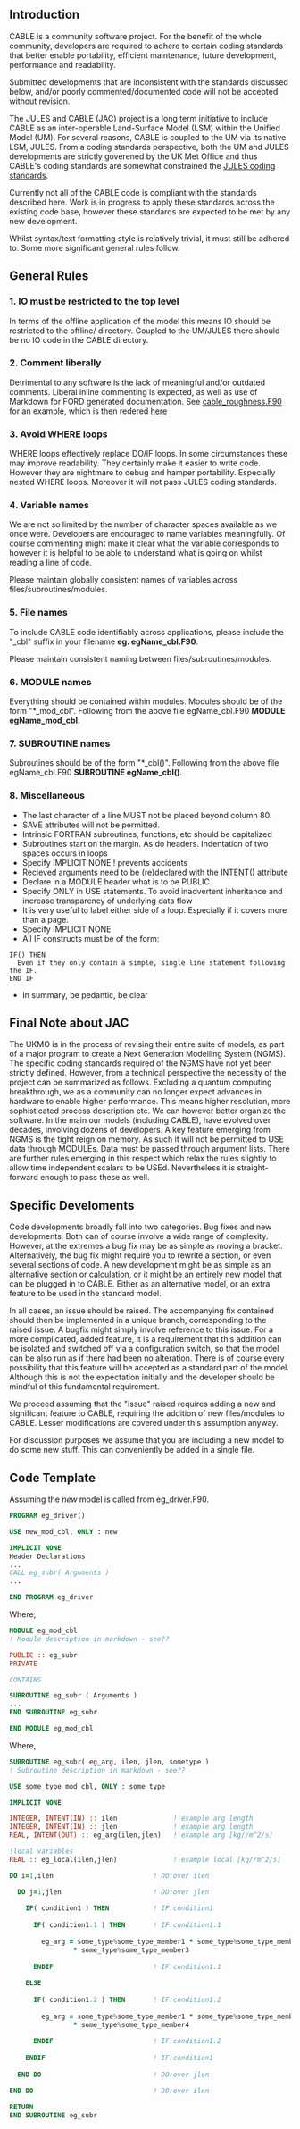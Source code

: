 
## Introduction

CABLE is a community software project. 
For the benefit of the whole community, developers are required to adhere to certain coding standards that better enable portability, efficient maintenance, future development, performance and readability. 

Submitted developments that are inconsistent with the standards discussed below, and/or poorly commented/documented code will not be accepted without revision. 

The JULES and CABLE (JAC) project is a long term initiative to include CABLE as an inter-operable Land-Surface Model (LSM) within the Unified Model (UM). For several reasons, CABLE is coupled to the UM via its native LSM, JULES. From a coding standards perspective, both the UM and JULES developments are strictly goverened by the UK Met Office and thus CABLE's coding standards are somewhat constrained the [JULES coding standards](http://jules-lsm.github.io/coding_standards/).

Currently not all of the CABLE code is compliant with the standards described here. Work is in progress to apply these standards across the existing code base, however these standards are expected to be met by any new development.

Whilst syntax/text formatting style is relatively trivial, it must still be adhered to. Some more significant general rules follow.

## General Rules

### 1. IO must be restricted to the top level

In terms of the offline application of the model this means IO should be restricted to the offline/ directory. Coupled to the UM/JULES there should be no IO code in the CABLE directory. 

### 2. Comment liberally

Detrimental to any software is the lack of meaningful and/or outdated comments. 
Liberal inline commenting is expected, as well as use of Markdown for FORD generated documentation. See [cable_roughness.F90](https://github.com/CABLE-LSM/CABLE/blob/main/src/science/roughness/cable_roughness.F90) for an example, which is then redered [here](https://cable.readthedocs.io/en/latest/api/module/cable_roughness_module.html)

### 3. Avoid WHERE loops

WHERE loops effectively replace DO/IF loops. In some circumstances these may improve readability. They certainly make it easier to write code. However they are nightmare to debug and hamper portability. Especially nested WHERE loops. 
Moreover it will not pass JULES coding standards. 

### 4. Variable names

We are not so limited by the number of character spaces available as we once were. Developers are encouraged to name variables meaningfully. Of course commenting might make it clear what the variable corresponds to however it is helpful to be able to understand what is going on whilst reading a line of code.

Please maintain globally consistent names of variables across files/subroutines/modules. 

### 5. File names

To include CABLE code identifiably across applications, please include the "_cbl" suffix in your filename **eg. egName_cbl.F90**. 

Please maintain consistent naming between files/subroutines/modules. 

### 6. MODULE names

Everything should be contained within modules.
Modules should be of the form "*_mod_cbl". Following from the above file egName_cbl.F90 **MODULE egName_mod_cbl**.

### 7. SUBROUTINE names

Subroutines should be of the form "*_cbl()". Following from the above file egName_cbl.F90 **SUBROUTINE egName_cbl()**.

### 8. Miscellaneous

 * The last character of a line MUST not be placed beyond column 80. 
 * SAVE attributes will not be permitted.
 * Intrinsic FORTRAN subroutines, functions, etc should be capitalized
 * Subroutines start on the margin. As do headers. Indentation of two spaces
   occurs in loops 
 * Specify IMPLICIT NONE ! prevents accidents 
 * Recieved arguments need to be (re)declared with the INTENT() attribute 
 * Declare in a MODULE header what is to be PUBLIC
 * Specify ONLY in USE statements. To avoid inadvertent inheritance and
   increase transparency of underlying data flow 
 * It is very useful to label either side of a loop. Especially if it covers
   more than a page.
 * Specify IMPLICIT NONE 
 * All IF constructs must be of the form:
```
IF() THEN 
  Even if they only contain a simple, single line statement following the IF. 
END IF
```
 * In summary, be pedantic, be clear

## Final Note about JAC

The UKMO is in the process of revising their entire suite of models, as part of a major program to create a Next Generation Modelling System (NGMS). 
The specific coding standards required of the NGMS have not yet been strictly defined. 
However, from a technical perspective the necessity of the project can be summarized as follows. 
Excluding a quantum computing breakthrough, we as a community can no longer expect advances in hardware to enable higher performance. This means higher resolution, more sophisticated process description etc. We can however better  organize the software. 
In the main our models (including CABLE), have evolved over decades, involving dozens of developers. A key feature emerging from NGMS is the tight reign on memory. As such it will not be permitted to USE data through MODULEs. Data must be passed through argument lists. There are further rules emerging in this respect which relax the rules slightly to allow time independent scalars to be USEd. Nevertheless it is straight-forward enough to pass these as well. 

## Specific Develoments
Code developments broadly fall into two categories. Bug fixes and new developments. Both can of course involve a wide range of complexity. However, at the extremes a bug fix may be as simple as moving a bracket. Alternatively, the bug fix might require you to rewrite a section, or even several sections of code. 
A new development might be as simple as an alternative section or calculation, or it might be an entirely new model that can be plugged in to CABLE. Either as an alternative model, or an extra feature to be used in the standard model.

In all cases, an issue should be raised. The accompanying fix contained should then be implemented in a unique branch, corresponding to the raised issue. A bugfix might simply involve reference to this issue. For a more complicated, added feature, it is a requirement that this addition can be isolated and switched off via a configuration switch, so that the model can be also run as if there had been no alteration. There is of course every possibility that this feature will be accepted as a standard part of the model. Although this is not the expectation initially and the developer should be mindful of this fundamental requirement. 

We proceed assuming that the "issue" raised requires adding a new and significant feature to CABLE, requiring the addition of new files/modules to CABLE. Lesser modifications are covered under this assumption anyway.

For discussion purposes we assume that you are including a new model to do some new stuff. This can conveniently be added in a single file. 

## Code Template 

Assuming the *new* model is called from eg_driver.F90.

```fortran
PROGRAM eg_driver()

USE new_mod_cbl, ONLY : new

IMPLICIT NONE
Header Declarations
...
CALL eg_subr( Arguments )
...

END PROGRAM eg_driver
```
Where,

```fortran
MODULE eg_mod_cbl
! Module description in markdown - see??

PUBLIC :: eg_subr 
PRIVATE

CONTAINS

SUBROUTINE eg_subr ( Arguments )
...
END SUBROUTINE eg_subr 

END MODULE eg_mod_cbl
```

Where,

```fortran
SUBROUTINE eg_subr( eg_arg, ilen, jlen, sometype )
! Subroutine description in markdown - see??

USE some_type_mod_cbl, ONLY : some_type

IMPLICIT NONE

INTEGER, INTENT(IN) :: ilen              ! example arg length
INTEGER, INTENT(IN) :: jlen              ! example arg length
REAL, INTENT(OUT) :: eg_arg(ilen,jlen)   ! example arg [kg//m^2/s]

!local variables
REAL :: eg_local(ilen,jlen)              ! example local [kg//m^2/s]

DO i=1,ilen                         ! DO:over ilen

  DO j=1,jlen                       ! DO:over jlen
  
    IF( condition1 ) THEN           ! IF:condition1  
  
      IF( condition1.1 ) THEN       ! IF:condition1.1  
        
        eg_arg = some_type%some_type_member1 * some_type%some_type_member2     &
                * some_type%some_type_member3 
      
      ENDIF                         ! IF:condition1.1  
      
    ELSE
        
      IF( condition1.2 ) THEN       ! IF:condition1.2  
      
        eg_arg = some_type%some_type_member1 * some_type%some_type_member2     &
                * some_type%some_type_member4 
      
      ENDIF                         ! IF:condition1.2    
                          
    ENDIF                           ! IF:condition1
  
  END DO                            ! DO:over jlen

END DO                              ! DO:over ilen

RETURN
END SUBROUTINE eg_subr 
```
